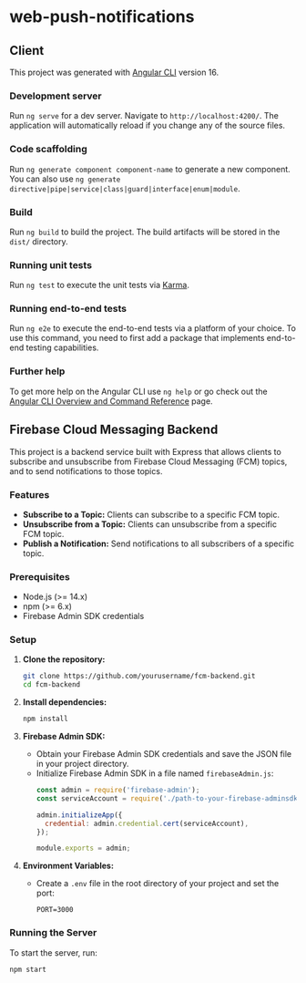 # web-push-notifications

## Client

This project was generated with [Angular CLI](https://github.com/angular/angular-cli) version 16.

### Development server

Run `ng serve` for a dev server. Navigate to `http://localhost:4200/`. The application will automatically reload if you change any of the source files.

### Code scaffolding

Run `ng generate component component-name` to generate a new component. You can also use `ng generate directive|pipe|service|class|guard|interface|enum|module`.

### Build

Run `ng build` to build the project. The build artifacts will be stored in the `dist/` directory.

### Running unit tests

Run `ng test` to execute the unit tests via [Karma](https://karma-runner.github.io).

### Running end-to-end tests

Run `ng e2e` to execute the end-to-end tests via a platform of your choice. To use this command, you need to first add a package that implements end-to-end testing capabilities.

### Further help

To get more help on the Angular CLI use `ng help` or go check out the [Angular CLI Overview and Command Reference](https://angular.io/cli) page.



## Firebase Cloud Messaging Backend

This project is a backend service built with Express that allows clients to subscribe and unsubscribe from Firebase Cloud Messaging (FCM) topics, and to send notifications to those topics.

### Features

- **Subscribe to a Topic:** Clients can subscribe to a specific FCM topic.
- **Unsubscribe from a Topic:** Clients can unsubscribe from a specific FCM topic.
- **Publish a Notification:** Send notifications to all subscribers of a specific topic.

### Prerequisites

- Node.js (>= 14.x)
- npm (>= 6.x)
- Firebase Admin SDK credentials

### Setup

1. **Clone the repository:**
    ```sh
    git clone https://github.com/yourusername/fcm-backend.git
    cd fcm-backend
    ```

2. **Install dependencies:**
    ```sh
    npm install
    ```

3. **Firebase Admin SDK:**
    - Obtain your Firebase Admin SDK credentials and save the JSON file in your project directory.
    - Initialize Firebase Admin SDK in a file named `firebaseAdmin.js`:
        ```js
        const admin = require('firebase-admin');
        const serviceAccount = require('./path-to-your-firebase-adminsdk.json');

        admin.initializeApp({
          credential: admin.credential.cert(serviceAccount),
        });

        module.exports = admin;
        ```

4. **Environment Variables:**
    - Create a `.env` file in the root directory of your project and set the port:
        ```
        PORT=3000
        ```

### Running the Server

To start the server, run:
```sh
npm start
